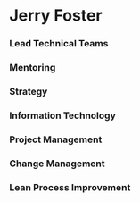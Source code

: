 # Jerry Foster


### Lead Technical Teams
### Mentoring
### Strategy
### Information Technology
### Project Management
### Change Management
### Lean Process Improvement
